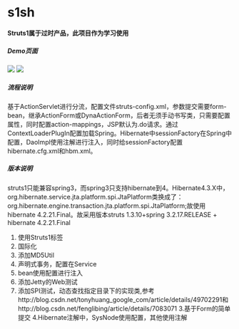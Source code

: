 # s1sh

**Struts1属于过时产品，此项目作为学习使用**


##### Demo页面

<img src="https://github.com/yongzhian/s1sh/blob/master/doc/login.png"/>

<img src="https://github.com/yongzhian/s1sh/blob/master/doc/index.png"/>

##### 流程说明

基于ActionServlet进行分流，配置文件struts-config.xml，参数提交需要form-bean，继承ActionForm或DynaActionForm，后者无须手动书写类，只需要配置属性，同时配置action-mappings，JSP默认为.do请求。通过ContextLoaderPlugIn配置加载Spring。Hibernate中sessionFactory在Spring中配置，DaoImpl使用注解进行注入，同时给sessionFactory配置hibernate.cfg.xml和hbm.xml。

##### 版本说明

struts1只能兼容spring3，而spring3只支持hibernate到4。Hibernate4.3.X中，org.hibernate.service.jta.platform.spi.JtaPlatform类换成了： org.hibernate.engine.transaction.jta.platform.spi.JtaPlatform;故使用hibernate 4.2.21.Final。故采用版本struts 1.3.10+spring 3.2.17.RELEASE + hibernate 4.2.21.Final

1. 使用Struts1标签
1. 国际化
1. 添加MD5Util
1. 声明式事务，配置在Service
1. bean使用配置进行注入
1. 添加Jetty的Web测试
2. 添加SPI测试，动态查找指定目录下的实现类,参考http://blog.csdn.net/tonyhuang_google_com/article/details/49702291和http://blog.csdn.net/fenglibing/article/details/7083071
3.基于Form的简单提交
4.Hibernate注解中，SysNode使用配置，其他使用注解